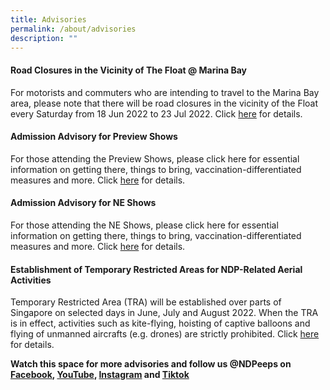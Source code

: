```yaml
---
title: Advisories
permalink: /about/advisories
description: ""
---
```

#### Road Closures in the Vicinity of The Float @ Marina Bay

For motorists and commuters who are intending to travel to the Marina Bay area, please note that there will be road closures in the vicinity of the Float every Saturday from 18 Jun 2022 to 23 Jul 2022. Click <a href="/files/Road Closure Infographic.pdf" target="_blank">here</a> for details.

#### Admission Advisory for Preview Shows

For those attending the Preview Shows, please click here for essential information on getting there, things to bring, vaccination-differentiated measures and more. Click <a href="/files/NDP 22 Preview Advisory.pdf" target="_blank">here</a> for details.

#### Admission Advisory for NE Shows

For those attending the NE Shows, please click here for essential information on getting there, things to bring, vaccination-differentiated measures and more. Click <a href="/files/NDP%2022%20Advisory%20NE.pdf" target="_blank">here</a> for details.

#### Establishment of Temporary Restricted Areas for NDP-Related Aerial Activities
Temporary Restricted Area (TRA) will be established over parts of Singapore on selected days in June, July and August 2022. When the TRA is in effect, activities such as kite-flying, hoisting of captive balloons and flying of unmanned aircrafts (e.g. drones) are strictly prohibited. Click <a href="/files/News%20Release%20-%20Establishment%20of%20Temporary%20Restricted%20Area%20for%20NDP-related%20Aerial%20Activities.pdf" target="_blank">here</a> for details.

**Watch this space for more advisories and follow us @NDPeeps on [Facebook](https://www.facebook.com/NDPeeps), [YouTube](https://www.youtube.com/user/NDPeeps), [Instagram](https://www.instagram.com/ndpeeps/?hl=en) and [Tiktok](https://www.tiktok.com/@ndpeeps?lang=en)**
